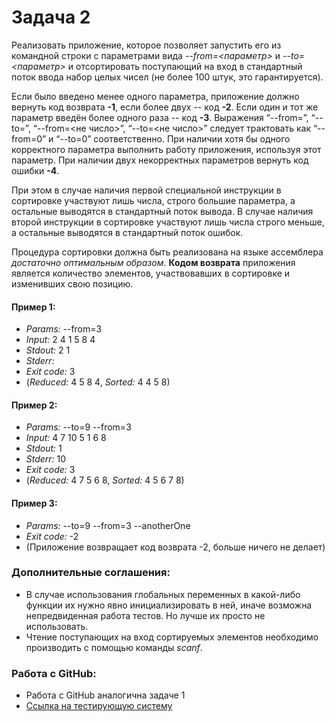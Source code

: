 # Задача 2

Реализовать приложение, которое позволяет запустить его из командной строки с параметрами вида *\-\-from=<параметр>* и *\-\-to=<параметр>* и отсортировать поступающий на вход в стандартный поток ввода набор целых чисел (не более 100 штук, это гарантируется). 

Если было введено менее одного параметра, приложение должно вернуть код возврата **-1**, если более двух -- код **-2**. Если один и тот же параметр введён более одного раза -- код **-3**. Выражения “\-\-from=”, “\-\-to=”, “\-\-from=<не число>”, “\-\-to=<не число>” следует трактовать как “\-\-from=0” и “\-\-to=0” соответственно. При наличии хотя бы одного корректного параметра выполнить работу приложения, используя этот параметр. При наличии двух некорректных параметров вернуть код ошибки **-4**.

При этом в случае наличия первой специальной инструкции в сортировке участвуют лишь числа, строго большие параметра, а остальные выводятся в стандартный поток вывода. В случае наличия второй инструкции в сортировке участвуют лишь числа строго меньше, а остальные выводятся в стандартный поток ошибок.

Процедура сортировки должна быть реализована на языке ассемблера *достаточно оптимальным образом*. **Кодом возврата** приложения является количество элементов, участвовавших в сортировке и изменивших свою позицию.

#### Пример 1:
- *Params:* \-\-from=3
- *Input:* 2 4 1 5 8 4
- *Stdout:* 2 1
- *Stderr:*
- *Exit code:* 3
- (*Reduced:* 4 5 8 4, *Sorted:* 4 4 5 8)

#### Пример 2:
- *Params:* \-\-to=9 \-\-from=3
- *Input:* 4 7 10 5 1 6 8
- *Stdout:* 1
- *Stderr:* 10
- *Exit code:* 3
- (*Reduced:* 4 7 5 6 8, *Sorted:* 4 5 6 7 8)

#### Пример 3:
- *Params:* \-\-to=9 \-\-from=3 \-\-anotherOne
- *Exit code:* -2
- (Приложение возвращает код возврата -2, больше ничего не делает)

### Дополнительные соглашения:
- В случае использования глобальных переменных в какой-либо функции их нужно явно инициализировать в ней, иначе возможна непредвиденная работа тестов. Но лучше их просто не использовать.
- Чтение поступающих на вход сортируемых элементов необходимо производить с помощью команды *scanf*.

### Работа с GitHub:
- Работа с GitHub аналогична задаче 1 
- [Ссылка на тестирующую систему](https://github.com/spbu-coding/2-grading-system) 

